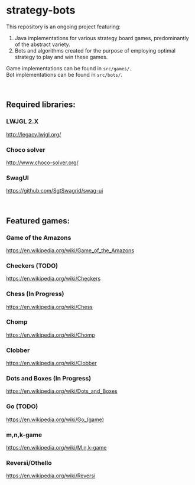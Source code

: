 # strategy-bots
This repository is an ongoing project featuring:
1. Java implementations for various strategy board games, predominantly of the abstract variety.
2. Bots and algorithms created for the purpose of employing optimal strategy to play and win these games.

Game implementations can be found in `src/games/`.<br />
Bot implementations can be found in `src/bots/`.<br />

<br />

## Required libraries:
### LWJGL 2.X
http://legacy.lwjgl.org/
### Choco solver
http://www.choco-solver.org/
### SwagUI
https://github.com/SgtSwagrid/swag-ui

<br />

## Featured games:
### Game of the Amazons
https://en.wikipedia.org/wiki/Game_of_the_Amazons
### Checkers (TODO)
https://en.wikipedia.org/wiki/Checkers
### Chess (In Progress)
https://en.wikipedia.org/wiki/Chess
### Chomp
https://en.wikipedia.org/wiki/Chomp
### Clobber
https://en.wikipedia.org/wiki/Clobber
### Dots and Boxes (In Progress)
https://en.wikipedia.org/wiki/Dots_and_Boxes
### Go (TODO)
https://en.wikipedia.org/wiki/Go_(game)
### m,n,k-game
https://en.wikipedia.org/wiki/M,n,k-game
### Reversi/Othello
https://en.wikipedia.org/wiki/Reversi
